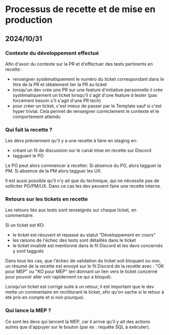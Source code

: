 # Processus de recette et de mise en production

## 2024/10/31

### Contexte du développement effectué

Afin d'avoir du contexte sur la PR et d'effectuer des tests pertinents en recette :

- renseigner systématiquement le numéro du ticket correspondant dans le titre de la PR et idéalement lier la PR au
  ticket
- lorsqu'un dev crée une PR sur une feature d'initiative personnelle il crée systématiquement un ticket lorsqu'il s'agit
  d'une feature à tester (pas forcément besoin s'il s'agit d'une PR tech)
- pour créer un ticket, c'est mieux de passer par le Template sauf si c'est hyper trivial. Cela permet de renseigner
  correctement le contexte et le comportement attendu

### Qui fait la recette ?

Les devs préviennent qu'il y a une recette à faire en staging en:

- créant un fil de discussion sur le canal mise en recette sur Discord
- tagguant le PO

Le PO peut alors commencer à recetter.
Si absence du PO, alors tagguer la PM.
Si absence de la PM alors tagguer les UX.

Il est aussi possible qu'il n'y ait que du technique, qui ne nécessite pas de solliciter PO/PM/UX. Dans ce cas les dev
peuvent faire une recette interne.

### Retours sur les tickets en recette

Les retours liés aux tests sont renseignés sur chaque ticket, en commentaire.

Si un ticket est KO:

- le ticket est réouvert et repassé au statut "Développement en cours"
- les raisons de l'échec des tests sont détaillés dans le ticket
- le ticket invalidé est mentionné dans le fil Discord et les devs concernés y sont taggués

Dans tous les cas, que l'échec de validation du ticket soit bloquant ou non, un résumé de la recette est envoyé sur le
fil Discord de la recette avec : "OK pour MEP" ou "KO pour MEP" (en donnant un lien vers le ticket concerné pour pouvoir
aller voir rapidement ce qui a bloqué).

Lorsqu'un ticket est corrigé suite à un retour, il est important que le dev mette un commentaire en reclôturant le
ticket, afin qu'on sache si le retour à été pris en compte et si non pourquoi.

### Qui lance la MEP ?

Ce sont les devs qui lancent la MEP, car il arrive qu'il y ait des actions autres que d'appuyer sur le bouton (par ex :
requête SQL à exécuter).



